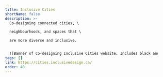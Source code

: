 ```yaml
---
title: Inclusive Cities
shortName: false
description: >-
  Co-designing connected cities, \

  neighbourhoods, and spaces that \

  are more diverse and inclusive.


  ![Banner of Co-designing Inclusive Cities website. Includes black and white collage with light blue tint of city elements such as a bicycle, detached homes, downtown high rise buildings, tree, and bird. ](/media/cities.png)
tags: []
link: https://cities.inclusivedesign.ca/
order: 40
---
```


